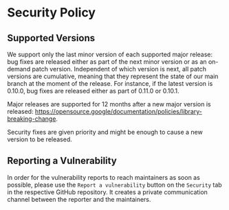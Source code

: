 # Security Policy

## Supported Versions

We support only the last minor version of each supported major release: bug fixes are released either as part of the next minor version or as an on-demand patch version. Independent of which version is next, all patch versions are cumulative, meaning that they represent the state of our main branch at the moment of the release. For instance, if the latest version is 0.10.0, bug fixes are released either as part of 0.11.0 or 0.10.1.

Major releases are supported for 12 months after a new major version is released: https://opensource.google/documentation/policies/library-breaking-change.

Security fixes are given priority and might be enough to cause a new version to be released.

## Reporting a Vulnerability

In order for the vulnerability reports to reach maintainers as soon as possible, please use the `Report a vulnerability` button on the `Security` tab in the respective GitHub repository. It creates a private communication channel between the reporter and the maintainers.


